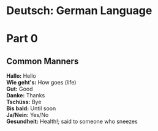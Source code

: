 # Deutsch: German Language
# Part 0
## Common Manners
<b>Hallo:</b> Hello<br/>
<b>Wie geht's:</b> How goes (life)<br/>
<b>Gut:</b> Good<br/>
<b>Danke:</b> Thanks<br/>
<b>Tschüss:</b> Bye<br/>
<b>Bis bald:</b> Until soon<br/>
<b>Ja/Nein:</b> Yes/No<br/>
<b>Gesundheit:</b> Health!; said to someone who sneezes<br/>
